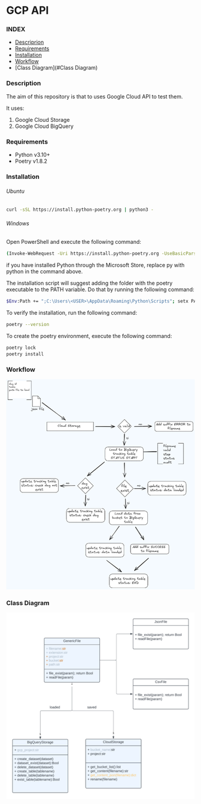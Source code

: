 <h1> GCP API </h1>

### INDEX
- [Descriprion](#Description)
- [Requirements](#Requirements)
- [Installation](#Installation)
- [Workflow](#Workflow)
- [Class Diagram](#Class Diagram)

### Description
The aim of this repository is that to uses Google Cloud API to test them.

It uses:
1. Google Cloud Storage
2. Google Cloud BigQuery

### Requirements
* Python v3.10+
* Poetry v1.8.2


### Installation
###### Ubuntu
```bash
curl -sSL https://install.python-poetry.org | python3 -
```
###### Windows
Open PowerShell and execute the following command:

```bash
(Invoke-WebRequest -Uri https://install.python-poetry.org -UseBasicParsing).Content | py -
```
if you have installed Python through the Microsoft Store, replace py with python in the command above.


The installation script will suggest adding the folder with the poetry executable to the PATH variable. Do that by running the following command:
```bash
$Env:Path += ";C:\Users\<USER>\AppData\Roaming\Python\Scripts"; setx PATH "$Env:Path"
```
To verify the installation, run the following command:
```bash
poetry --version
```
To create the poetry environment, execute the following command:
```bash
poetry lock
poetry install
```

### Workflow
<p align="center">
  <img src="img/workflow.png?raw=true" />
</p>

### Class Diagram
<p align="center">
  <img src="img/ClassDiagram.png?raw=true" />
</p>